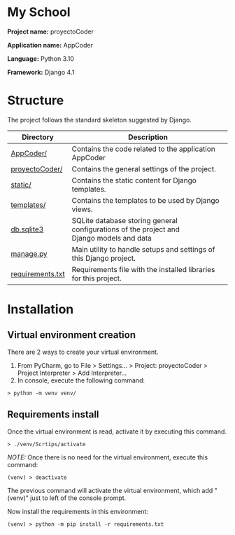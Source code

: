 # My School

**Project name:** proyectoCoder

**Application name:** AppCoder

**Language:** Python 3.10

**Framework:** Django 4.1

# Structure

The project follows the standard skeleton suggested by Django.

| Directory                            | Description                                                                                    |
|--------------------------------------|------------------------------------------------------------------------------------------------|
| [AppCoder/](AppCoder)                | Contains the code related to the application AppCoder                                          |
| [proyectoCoder/](proyectoCoder)      | Contains the general settings of the project.                                                  |
| [static/](static)                    | Contains the static content for Django templates.                                              |
| [templates/](templates)              | Contains the templates to be used by Django views.                                             |
| [db.sqlite3](db.sqlite3)             | SQLite database storing general configurations of the project and </br> Django models and data | 
| [manage.py](mamange.py)              | Main utility to handle setups and settings of this Django project.                             |
| [requirements.txt](requirements.txt) | Requirements file with the installed libraries for this project.                               |

# Installation

## Virtual environment creation

There are 2 ways to create your virtual environment.
1. From PyCharm, go to File > Settings... > Project: proyectoCoder > Project Interpreter > Add Interpreter...
2. In console, execute the following command:

```console
> python -m venv venv/
```

## Requirements install

Once the virtual environment is read, activate it by executing this command.

```console
> ./venv/Scrtips/activate 
```

*NOTE:* Once there is no need for the virtual environment, execute this command:

```console
(venv) > deactivate 
```

The previous command will activate the virtual environment, which add "(venv)" just to left of the console prompt. 

Now install the requirements in this environment:

```console
(venv) > python -m pip install -r requirements.txt
```
